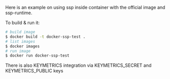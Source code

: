 
Here is an example on using ssp inside container with the official image and ssp-runtime.

To build & run it:

```bash
# build image
$ docker build -t docker-ssp-test .
# list images
$ docker images
# run image
$ docker run docker-ssp-test
```

There is also KEYMETRICS integration via KEYMETRICS_SECRET and KEYMETRICS_PUBLIC keys
